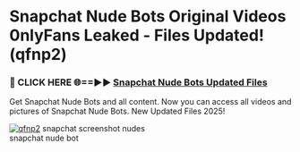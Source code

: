 # Snapchat Nude Bots Original Videos 0nlyFans Leaked - Files Updated! (qfnp2)

<h3>🔴 CLICK HERE 🌐==►► <a href="https://tinyurl.com/5h6xmrr3" rel="nofollow">Snapchat Nude Bots Updated Files</a></h3>

Get Snapchat Nude Bots and all content. Now you can access all videos and pictures of Snapchat Nude Bots. New Updated Files 2025!

[![qfnp2](https://i.imgur.com/KVD873Z.gif)](https://tinyurl.com/5h6xmrr3)
snapchat screenshot nudes<br>
snapchat nude bot